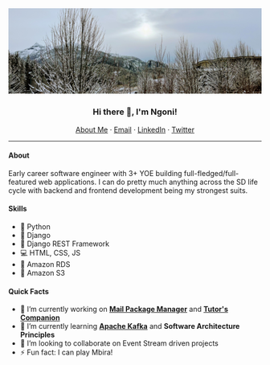 <img src="./IMG_0999.jpg" alt="squamish questu" />

<p align="center">
  <h3 align="center">Hi there 👋, I'm Ngoni!</h3>
</p>
<p align="center">
    <a href="https://nmandiveyi.com">About Me</a>
    ·
    <a href="ngonidzashehh@gmail.com">Email</a>
    ·
    <a href="https://linkedin.com/in/nmandiveyi">LinkedIn</a>
    ·
    <a href="https://twitter.com/ngoni.mandiveyi">Twitter</a>
</p>

<hr/>

#### About
Early career software engineer with 3+ YOE building full-fledged/full-featured web applications. I can do pretty much anything across the SD life cycle with backend and frontend development being my strongest suits. 

#### Skills
* :snake: Python
* :snake: Django
* :snake: Django REST Framework
* :computer: HTML, CSS, JS
* :abacus: Amazon RDS 
* :basket: Amazon S3

#### Quick Facts
- 🔭 I’m currently working on [**Mail Package Manager**](https://github.com/nmandiveyi/mail-package-manager) and [**Tutor's Companion**](https://github.com/nmandiveyi/tutor-companion)
- 🌱 I’m currently learning [**Apache Kafka**](https://kafka.apache.org/documentation/) and **Software Architecture Principles**
- 👯 I’m looking to collaborate on Event Stream driven projects 
- ⚡ Fun fact: I can play Mbira!
